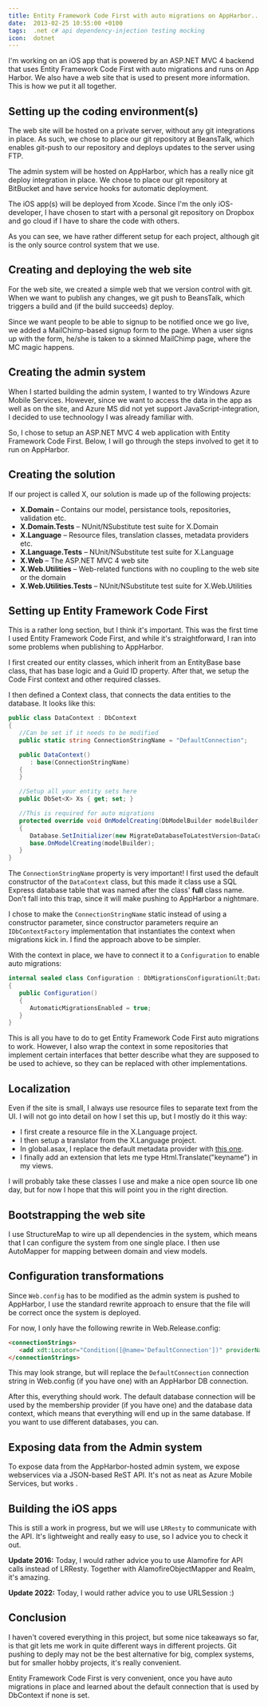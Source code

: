 ```yaml
---
title: Entity Framework Code First with auto migrations on AppHarbor...and more
date:  2013-02-25 10:55:00 +0100
tags:  .net c# api dependency-injection testing mocking
icon:  dotnet
---
```


I'm working on an iOS app that is powered by an ASP.NET MVC 4 backend that uses
Entity Framework Code First with auto migrations and runs on App Harbor. We also
have a web site that is used to present more information. This is how we put it
all together.


## Setting up the coding environment(s)

The web site will be hosted on a private server, without any git integrations in
place. As such, we chose to place our git repository at BeansTalk, which enables
git-push to our repository and deploys updates to the server using FTP.

The admin system will be hosted on AppHarbor, which has a really nice git deploy
integration in place. We chose to place our git repository at BitBucket and have
service hooks for automatic deployment.

The iOS app(s) will be deployed from Xcode. Since I'm the only iOS-developer, I
have chosen to start with a personal git repository on Dropbox and go cloud if
I have to share the code with others.

As you can see, we have rather different setup for each project, although git is
the only source control system that we use.


## Creating and deploying the web site

For the web site, we created a simple web that we version control with git. When
we want to publish any changes, we git push to BeansTalk, which triggers a build
and (if the build succeeds) deploy.

Since we want people to be able to signup to be notified once we go live, we added
a MailChimp-based signup form to the page. When a user signs up with the form,
he/she is taken to a skinned MailChimp page, where the MC magic happens.


## Creating the admin system

When I started building the admin system, I wanted to try Windows Azure Mobile
Services. However, since we want to access the data in the app as well as
on the site, and Azure MS did not yet support JavaScript-integration, I decided
to use technoology I was already familiar with.

So, I chose to setup an ASP.NET MVC 4 web application with Entity Framework Code
First. Below, I will go through the steps involved to get it to run on AppHarbor.


## Creating the solution

If our project is called X, our solution is made up of the following projects:

* **X.Domain** – Contains our model, persistance tools, repositories, validation etc.
* **X.Domain.Tests** – NUnit/NSubstitute test suite for X.Domain
* **X.Language** – Resource files, translation classes, metadata providers etc.
* **X.Language.Tests** – NUnit/NSubstitute test suite for X.Language
* **X.Web** – The ASP.NET MVC 4 web site
* **X.Web.Utilities** – Web-related functions with no coupling to the web site or the domain
* **X.Web.Utilities.Tests** – NUnit/NSubstitute test suite for X.Web.Utilities


## Setting up Entity Framework Code First

This is a rather long section, but I think it's important. This was the first time 
I used Entity Framework Code First, and while it's straightforward, I ran into some 
problems when publishing to AppHarbor.

I first created our entity classes, which inherit from an EntityBase base class,
that has base logic and a Guid ID property. After that, we setup the Code First
context and other required classes.

I then defined a Context class, that connects the data entities to the database.
It looks like this:

```csharp
public class DataContext : DbContext
{
   //Can be set if it needs to be modified
   public static string ConnectionStringName = "DefaultConnection";

   public DataContext()
      : base(ConnectionStringName)
   {
   }

   //Setup all your entity sets here
   public DbSet<X> Xs { get; set; }

   //This is required for auto migrations
   protected override void OnModelCreating(DbModelBuilder modelBuilder)
   {
      Database.SetInitializer(new MigrateDatabaseToLatestVersion<DataContext, Configuration>());
      base.OnModelCreating(modelBuilder);
   }
}
```

The `ConnectionStringName` property is very important! I first used the default
constructor of the `DataContext` class, but this made it class use a SQL Express
database table that was named after the class' **full** class name. Don't fall
into this trap, since it will make pushing to AppHarbor a nightmare.

I chose to make the `ConnectionStringName` static instead of using a constructor
parameter, since constructor parameters require an `IDbContextFactory`
implementation that instantiates the context when migrations kick in. I find the
approach above to be simpler.

With the context in place, we have to connect it to a `Configuration` to enable
auto migrations:

```csharp
internal sealed class Configuration : DbMigrationsConfiguration&lt;DataContext&gt;
{
   public Configuration()
   {
      AutomaticMigrationsEnabled = true;
   }
}
```

This is all you have to do to get Entity Framework Code First auto migrations to
work. However, I also wrap the context in some repositories that implement certain
interfaces that better describe what they are supposed to be used to achieve, so
they can be replaced with other implementations.


## Localization

Even if the site is small, I always use resource files to separate text from the
UI. I will not go into detail on how I set this up, but I mostly do it this way:

* I first create a resource file in the X.Language project.
* I then setup a translator from the X.Language project.
* In global.asax, I replace the default metadata provider with [this one](https://github.com/danielsaidi/nextra/blob/master/NExtra.Mvc/Localization/LocalizedDataAnnotationsModelMetadataProvider.cs).
* I finally add an extension that lets me type Html.Translate("keyname") in my views.

I will probably take these classes I use and make a nice open source lib one day,
but for now I hope that this will point you in the right direction.


## Bootstrapping the web site

I use StructureMap to wire up all dependencies in the system, which means that I
can configure the system from one single place. I then use AutoMapper for mapping
between domain and view models.


## Configuration transformations

Since `Web.config` has to be modified as the admin system is pushed to AppHarbor, 
I use the standard rewrite approach to ensure that the file will be correct once
the system is deployed.

For now, I only have the following rewrite in Web.Release.config:

```html
<connectionStrings>
   <add xdt:Locator="Condition([@name='DefaultConnection'])" providerName="System.Data.SqlClient" xdt:Transform="SetAttributes" />
</connectionStrings>
```

This may look strange, but will replace the `DefaultConnection` connection string
in Web.config (if you have one) with an AppHarbor DB connection.

After this, everything should work. The default database connection will be used
by the membership provider (if you have one) and the database data context, which
means that everything will end up in the same database. If you want to use 
different databases, you can.


## Exposing data from the Admin system

To expose data from the AppHarbor-hosted admin system, we expose webservices via
a JSON-based ReST API. It's not as neat as Azure Mobile Services, but works .


## Building the iOS apps

This is still a work in progress, but we will use `LRResty` to communicate with the 
API. It's lightweight and really easy to use, so I advice you to check it out.

**Update 2016:** Today, I would rather advice you to use Alamofire for API calls
instead of LRResty. Together with AlamofireObjectMapper and Realm, it's amazing.

**Update 2022:** Today, I would rather advice you to use URLSession :)


## Conclusion

I haven't covered everything in this project, but some nice takeaways so far, is
that git lets me work in quite different ways in different projects. Git pushing
to deply may not be the best alternative for big, complex systems, but for smaller 
hobby projects, it's really convenient.

Entity Framework Code First is very convenient, once you have auto migrations in
place and learned about the default connection that is used by DbContext if none
is set.



